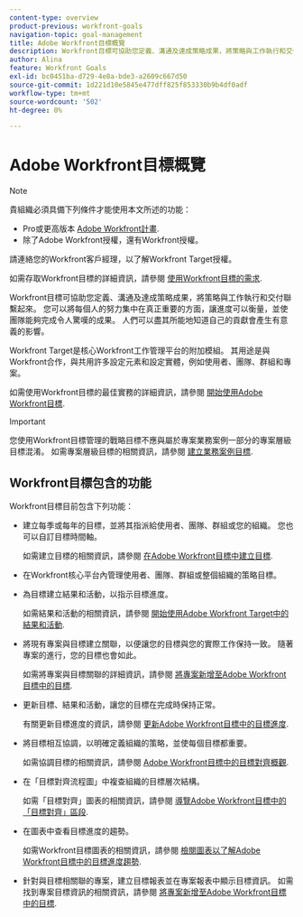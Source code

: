 ```yaml
---
content-type: overview
product-previous: workfront-goals
navigation-topic: goal-management
title: Adobe Workfront目標概覽
description: Workfront目標可協助您定義、溝通及達成策略成果，將策略與工作執行和交付聯繫起來。
author: Alina
feature: Workfront Goals
exl-id: bc0451ba-d729-4e8a-bde3-a2609c667d50
source-git-commit: 1d221d10e5845e477dff825f853330b9b4df0adf
workflow-type: tm+mt
source-wordcount: '502'
ht-degree: 0%

---
```


# Adobe Workfront目標概覽

<!--drafted for P&P new model: the note at the top will need to be replaced with this:

Your organization must have the following to use the functionality described in this article:

* For the legacy plan and license structure: 

  * A Pro or higher [Adobe Workfront plan](https://www.workfront.com/plans). 
  * An Adobe Workfront Goals license in addition to a Workfront license.

* For the current plan and license structure:

  * An Ultimate plan 
    
    Or
    
    An additional license for Adobe Workfront Goals for the Prime or Select Adobe Workfront plans. <is there a link we can add here for the plans and what they contain?!>

Contact your Workfront account manager to learn about a Workfront Goals license.

For additional information about access to Workfront Goals, see [Requirements to use Workfront Goals](../workfront-goals/goal-management/access-needed-for-wf-goals.md).
-->

>[!NOTE]
>
>貴組織必須具備下列條件才能使用本文所述的功能：
>
>* Pro或更高版本 [Adobe Workfront計畫](https://www.workfront.com/plans).
>* 除了Adobe Workfront授權，還有Workfront授權。
>
>請連絡您的Workfront客戶經理，以了解Workfront Target授權。

如需存取Workfront目標的詳細資訊，請參閱 [使用Workfront目標的需求](../../workfront-goals/goal-management/access-needed-for-wf-goals.md).


Workfront目標可協助您定義、溝通及達成策略成果，將策略與工作執行和交付聯繫起來。 您可以將每個人的努力集中在真正重要的方面，讓進度可以衡量，並使團隊能夠完成令人驚嘆的成果。 人們可以盡其所能地知道自己的貢獻會產生有意義的影響。

Workfront Target是核心Workfront工作管理平台的附加模組。 其用途是與Workfront合作，與共用許多設定元素和設定實體，例如使用者、團隊、群組和專案。

如需使用Workfront目標的最佳實務的詳細資訊，請參閱 [開始使用Adobe Workfront目標](../../workfront-goals/goal-management/getting-started-with-wf-goals.md).

>[!IMPORTANT]
>
>您使用Workfront目標管理的戰略目標不應與屬於專案業務案例一部分的專案層級目標混淆。 如需專案層級目標的相關資訊，請參閱 [建立業務案例目標](../../manage-work/projects/define-a-business-case/create-business-case-goals.md).

## Workfront目標包含的功能

Workfront目標目前包含下列功能：

* 建立每季或每年的目標，並將其指派給使用者、團隊、群組或您的組織。 您也可以自訂目標時間軸。

   如需建立目標的相關資訊，請參閱 [在Adobe Workfront目標中建立目標](../../workfront-goals/goal-management/create-goals.md).

* 在Workfront核心平台內管理使用者、團隊、群組或整個組織的策略目標。
* 為目標建立結果和活動，以指示目標進度。

   如需結果和活動的相關資訊，請參閱 [開始使用Adobe Workfront Target中的結果和活動](../../workfront-goals/results-and-activities/get-started-with-results-and-activities.md).

* 將現有專案與目標建立關聯，以便讓您的目標與您的實際工作保持一致。 隨著專案的進行，您的目標也會如此。

   如需將專案與目標關聯的詳細資訊，請參閱 [將專案新增至Adobe Workfront目標中的目標](../../workfront-goals/results-and-activities/connect-projects-to-goals-overview.md).

* 更新目標、結果和活動，讓您的目標在完成時保持正常。

   有關更新目標進度的資訊，請參閱 [更新Adobe Workfront目標中的目標進度](../../workfront-goals/goal-review-and-workfront-goals-sections/check-in-goals.md).

* 將目標相互協調，以明確定義組織的策略，並使每個目標都重要。

   如需協調目標的相關資訊，請參閱 [Adobe Workfront目標中的目標對齊概觀](../../workfront-goals/goal-alignment/goal-alignment-overview.md).

* 在「目標對齊流程圖」中複查組織的目標層次結構。

   如需「目標對齊」圖表的相關資訊，請參閱 [導覽Adobe Workfront目標中的「目標對齊」區段](../../workfront-goals/goal-alignment/navigate-goal-alignment-chart.md).

* 在圖表中查看目標進度的趨勢。

   如需Workfront目標圖表的相關資訊，請參閱 [檢閱圖表以了解Adobe Workfront目標中的目標進度趨勢](../../workfront-goals/goal-review-and-workfront-goals-sections/review-goal-graphs.md).

* 針對與目標相關聯的專案，建立目標報表並在專案報表中顯示目標資訊。 如需找到專案目標資訊的相關資訊，請參閱 [將專案新增至Adobe Workfront目標中的目標](../../workfront-goals/results-and-activities/connect-projects-to-goals-overview.md).


